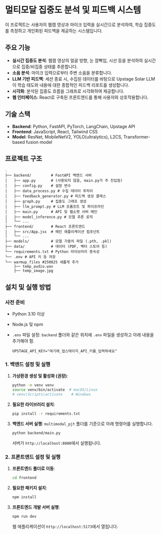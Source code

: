 # 멀티모달 집중도 분석 및 피드백 시스템

이 프로젝트는 사용자의 웹캠 영상과 마이크 입력을 실시간으로 분석하여, 학습 집중도를 측정하고 개인화된 피드백을 제공하는 시스템입니다.

## 주요 기능

- **실시간 집중도 분석**: 웹캠 영상의 얼굴 방향, 눈 깜빡임, 시선 등을 분석하여 실시간으로 집중/비집중 상태를 추론합니다.
- **소음 분석**: 마이크 입력으로부터 주변 소음을 분류합니다.
- **LLM 기반 피드백**: 세션 종료 시, 수집된 데이터를 바탕으로 Upstage Solar LLM이 학습 태도와 내용에 대한 종합적인 피드백 리포트를 생성합니다.
- **시각화**: 분석된 집중도 흐름을 그래프로 시각화하여 제공합니다.
- **웹 인터페이스**: React로 구축된 프론트엔드를 통해 사용자와 상호작용합니다.

## 기술 스택

- **Backend**: Python, FastAPI, PyTorch, LangChain, Upstage API
- **Frontend**: JavaScript, React, Tailwind CSS
- **Model**: ResNet, MobileNetV2, YOLO(ultralytics), L2CS, Transformer-based fusion model

## 프로젝트 구조

```
.
├── backend/         # FastAPI 백엔드 서버
│   ├── app.py       # (사용되지 않음, main.py가 주 진입점)
│   ├── config.py    # 설정 변수
│   ├── data_process.py # 수집 데이터 후처리
│   ├── feedback_generator.py # 피드백 생성 클래스
│   ├── graph.py     # 집중도 그래프 생성
│   ├── llm_prompt.py # LLM 프롬프트 및 파이프라인
│   ├── main.py      # API 및 웹소켓 서버 메인
│   ├── model_inference.py # 모델 추론 로직
│   └── ...
├── frontend/        # React 프론트엔드
│   ├── src/App.jsx  # 메인 애플리케이션 컴포넌트
│   └── ...
├── models/          # 모델 가중치 파일 (.pth, .pkl)
├── data/            # 데이터 (PDF, 벡터 스토어 등)
└── requirements.txt # Python 라이브러리 종속성
└── .env # API 키 등 저장
└── warmup_files #250825 새롭게 추가 
    ├── temp_audio.wav
    ├── temp_image.jpg
```

## 설치 및 실행 방법

### 사전 준비

- Python 3.10 이상
- Node.js 및 npm
- `.env` 파일 설정: `backend` 폴더와 같은 위치에 `.env` 파일을 생성하고 아래 내용을 추가해야 함.

  ```
  UPSTAGE_API_KEY="여기에_업스테이지_API_키를_입력하세요"
  ```

### 1. 백엔드 설정 및 실행

1.  **가상환경 생성 및 활성화 (권장)**:
    ```bash
    python -m venv venv
    source venv/bin/activate  # macOS/Linux
    # venv\Scripts\activate    # Windows
    ```

2.  **필요한 라이브러리 설치**:
    ```bash
    pip install -r requirements.txt
    ```

3.  **백엔드 서버 실행**:
    `multimodal_pjt` 폴더를 기준으로 아래 명령어를 실행합니다.
    ```bash
    python backend/main.py
    ```
    서버가 `http://localhost:8000`에서 실행됩니다.

### 2. 프론트엔드 설정 및 실행

1.  **프론트엔드 폴더로 이동**:
    ```bash
    cd frontend
    ```

2.  **필요한 패키지 설치**:
    ```bash
    npm install
    ```

3.  **프론트엔드 개발 서버 실행**:
    ```bash
    npm run dev
    ```
    웹 애플리케이션이 `http://localhost:5173`에서 열립니다.
